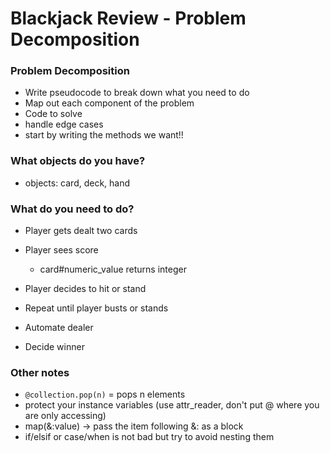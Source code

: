 # Blackjack Review - Problem Decomposition

### Problem Decomposition

* Write pseudocode to break down what you need to do
* Map out each component of the problem
* Code to solve
* handle edge cases
* start by writing the methods we want!!

### What objects do you have?

* objects: card, deck, hand

### What do you need to do?

* Player gets dealt two cards

* Player sees score
  * card#numeric_value returns integer

* Player decides to hit or stand

* Repeat until player busts or stands

* Automate dealer

* Decide winner

### Other notes

* `@collection.pop(n)` = pops n elements
* protect your instance variables (use attr_reader, don't put @ where you are only accessing)
* map(&:value) -> pass the item following &: as a block
* if/elsif or case/when is not bad but try to avoid nesting them
